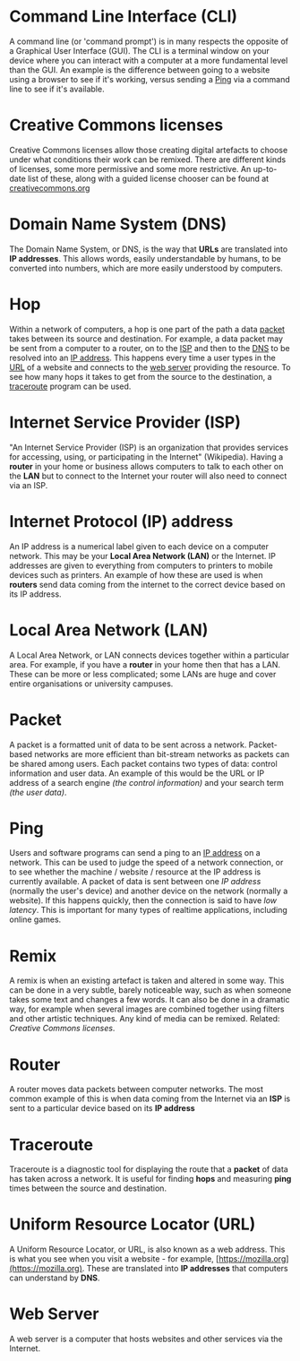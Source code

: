 # Command Line Interface (CLI)
A command line (or 'command prompt') is in many respects the opposite of a Graphical User Interface (GUI). The CLI is a terminal window on your device where you can interact with a computer at a more fundamental level than the GUI. An example is the difference between going to a website using a browser to see if it's working, versus sending a [Ping](#ping) via a command line to see if it's available.

# Creative Commons licenses
Creative Commons licenses allow those creating digital artefacts to choose under what conditions their work can be remixed. There are different kinds of licenses, some more permissive and some more restrictive. An up-to-date list of these, along with a guided license chooser can be found at [creativecommons.org](http://creativecommons.org)

# Domain Name System (DNS)
The Domain Name System, or DNS, is the way that **URLs** are translated into **IP addresses**. This allows words, easily understandable by humans, to be converted into numbers, which are more easily understood by computers. 

# Hop
Within a network of computers, a hop is one part of the path a data [packet](#packet) takes between its source and destination. For example, a data packet may be sent from a computer to a router, on to the [ISP](#) and then to the [DNS](#) to be resolved into an [IP address](#). This happens every time a user types in the [URL](#) of a website and connects to the [web server](#) providing the resource. To see how many hops it takes to get from the source to the destination, a [traceroute](#) program can be used.

# Internet Service Provider (ISP)
"An Internet Service Provider (ISP) is an organization that provides services for accessing, using, or participating in the Internet" (Wikipedia). Having a **router** in your home or business allows computers to talk to each other on the **LAN** but to connect to the Internet your router will also need to connect via an ISP.

# Internet Protocol (IP) address
An IP address is a numerical label given to each device on a computer network. This may be your **Local Area Network (LAN)** or the Internet. IP addresses are given to everything from computers to printers to mobile devices such as printers. An example of how these are used is when **routers** send data coming from the internet to the correct device based on its IP address.

# Local Area Network (LAN)
A Local Area Network, or LAN connects devices together within a particular area. For example, if you have a **router** in your home then that has a LAN. These can be more or less complicated; some LANs are huge and cover entire organisations or university campuses.

# Packet
A packet is a formatted unit of data to be sent across a network. Packet-based networks are more efficient than bit-stream networks as packets can be shared among users. Each packet contains two types of data: control information and user data. An example of this would be the URL or IP address of a search engine _(the control information)_ and your search term _(the user data)_.

# Ping
Users and software programs can send a ping to an [IP address](#) on a network. This can be used to judge the speed of a network connection, or to see whether the machine / website / resource at the IP address is currently available. A packet of data is sent between one *IP address* (normally the user's device) and another device on the network (normally a website). If this happens quickly, then the connection is said to have _low latency_. This is important for many types of realtime applications, including online games.

# Remix
A remix is when an existing artefact is taken and altered in some way. This can be done in a very subtle, barely noticeable way, such as when someone takes some text and changes a few words. It can also be done in a dramatic way, for example when several images are combined together using filters and other artistic techniques. Any kind of media can be remixed. Related: *Creative Commons licenses*.

# Router
A router moves data packets between computer networks. The most common example of this is when data coming from the Internet via an **ISP** is sent to a particular device based on its **IP address**

# Traceroute
Traceroute is a diagnostic tool for displaying the route that a **packet** of data has taken across a network. It is useful for finding **hops** and measuring **ping** times between the source and destination.

# Uniform Resource Locator (URL)
A Uniform Resource Locator, or URL, is also known as a web address. This is what you see when you visit a website - for example, [https://mozilla.org](https://mozilla.org). These are translated into **IP addresses** that computers can understand by **DNS**.

# Web Server
A web server is a computer that hosts websites and other services via the Internet. 
